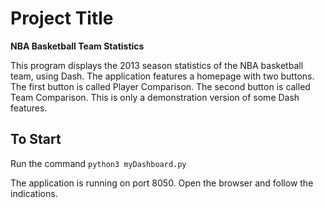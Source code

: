 # Project Title

**NBA Basketball Team Statistics**

This program displays the 2013 season statistics of the NBA basketball team, using Dash. 
The application features a homepage with two buttons. 
The first button is called Player Comparison. 
The second button is called Team Comparison. 
This is only a demonstration version of some Dash features.

## To Start

Run the command ``python3 myDashboard.py``

The application is running on port 8050. Open the browser and follow the indications.
